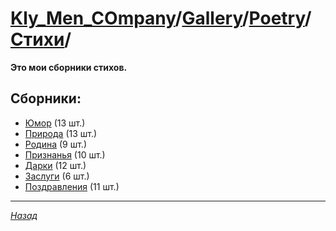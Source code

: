 ﻿# [Kly_Men_COmpany][]/[Gallery][]/[Poetry][]/[Стихи][]/

**Это мои сборники стихов.**

## Сборники:

- [Юмор][] (13 шт.)
- [Природа][] (13 шт.)
- [Родина][] (9 шт.)
- [Признанья][] (10 шт.)
- [Дарки][] (12 шт.)
- [Заслуги][] (6 шт.)
- [Поздравления][] (11 шт.)

[Юмор]: https://github.com/aleksusklim/Poetry/tree/master/Стихи/Юмор/ "Kly_Men_COmpany/Gallery/Poetry/Стихи/Юмор/"
[Природа]: https://github.com/aleksusklim/Poetry/tree/master/Стихи/Природа/ "Kly_Men_COmpany/Gallery/Poetry/Природа/"
[Родина]: https://github.com/aleksusklim/Poetry/tree/master/Стихи/Родина/ "Kly_Men_COmpany/Gallery/Poetry/Родина/"
[Признанья]: https://github.com/aleksusklim/Poetry/tree/master/Стихи/Признанья/ "Kly_Men_COmpany/Gallery/Poetry/Признанья/"
[Дарки]: https://github.com/aleksusklim/Poetry/tree/master/Стихи/Дарки/ "Kly_Men_COmpany/Gallery/Poetry/Дарки/"
[Заслуги]: https://github.com/aleksusklim/Poetry/tree/master/Стихи/Заслуги/ "Kly_Men_COmpany/Gallery/Poetry/Заслуги/"
[Поздравления]: https://github.com/aleksusklim/Poetry/tree/master/Стихи/Поздравления/ "Kly_Men_COmpany/Gallery/Poetry/Поздравления/"

---

_[Назад][Poetry]_

[Kly_Men_COmpany]: https://github.com/aleksusklim/Kly_Men_COmpany "Kly_Men_COmpany"
[Gallery]: https://github.com/aleksusklim/Kly_Men_COmpany/tree/master/Gallery/ "Kly_Men_COmpany/Gallery/"
[Poetry]: https://github.com/aleksusklim/Poetry/ "Kly_Men_COmpany/Gallery/Poetry/"
[Стихи]: https://github.com/aleksusklim/Poetry/tree/master/Стихи/ "Kly_Men_COmpany/Gallery/Poetry/Стихи/"


